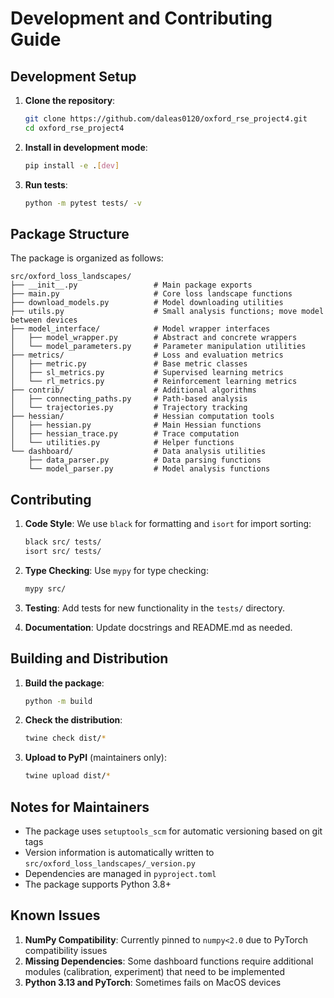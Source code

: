 # Development and Contributing Guide

## Development Setup

1. **Clone the repository**:

   ```bash
   git clone https://github.com/daleas0120/oxford_rse_project4.git
   cd oxford_rse_project4
   ```

2. **Install in development mode**:

   ```bash
   pip install -e .[dev]
   ```

3. **Run tests**:

   ```bash
   python -m pytest tests/ -v
   ```

## Package Structure

The package is organized as follows:

```
src/oxford_loss_landscapes/
├── __init__.py                 # Main package exports
├── main.py                     # Core loss landscape functions
├── download_models.py          # Model downloading utilities  
├── utils.py                    # Small analysis functions; move model between devices 
├── model_interface/            # Model wrapper interfaces
│   ├── model_wrapper.py        # Abstract and concrete wrappers
│   └── model_parameters.py     # Parameter manipulation utilities
├── metrics/                    # Loss and evaluation metrics
│   ├── metric.py               # Base metric classes
│   ├── sl_metrics.py           # Supervised learning metrics
│   └── rl_metrics.py           # Reinforcement learning metrics
├── contrib/                    # Additional algorithms
│   ├── connecting_paths.py     # Path-based analysis
│   └── trajectories.py         # Trajectory tracking
├── hessian/                    # Hessian computation tools
│   ├── hessian.py              # Main Hessian functions
│   ├── hessian_trace.py        # Trace computation
│   └── utilities.py            # Helper functions
└── dashboard/                  # Data analysis utilities
    ├── data_parser.py          # Data parsing functions
    └── model_parser.py         # Model analysis functions
```

## Contributing

1. **Code Style**: We use `black` for formatting and `isort` for import sorting:

   ```bash
   black src/ tests/
   isort src/ tests/
   ```

2. **Type Checking**: Use `mypy` for type checking:

   ```bash
   mypy src/
   ```

3. **Testing**: Add tests for new functionality in the `tests/` directory.

4. **Documentation**: Update docstrings and README.md as needed.

## Building and Distribution

1. **Build the package**:

   ```bash
   python -m build
   ```

2. **Check the distribution**:

   ```bash
   twine check dist/*
   ```

3. **Upload to PyPI** (maintainers only):

   ```bash
   twine upload dist/*
   ```

## Notes for Maintainers

- The package uses `setuptools_scm` for automatic versioning based on git tags
- Version information is automatically written to `src/oxford_loss_landscapes/_version.py`
- Dependencies are managed in `pyproject.toml`
- The package supports Python 3.8+

## Known Issues

1. **NumPy Compatibility**: Currently pinned to `numpy<2.0` due to PyTorch compatibility issues
2. **Missing Dependencies**: Some dashboard functions require additional modules (calibration, experiment) that need to be implemented
3. **Python 3.13 and PyTorch**: Sometimes fails on MacOS devices
